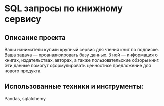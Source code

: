 # SQL запросы по книжному сервису
## Описание проекта
Ваши наниматели купили крупный сервис для чтения книг по подписке. Ваша задача — проанализировать базу данных. В ней — информация о книгах, издательствах, авторах, а также пользовательские обзоры книг. Эти данные помогут сформулировать ценностное предложение для нового продукта.
## Использованные техники и инструменты:
Pandas, sqlalchemy
